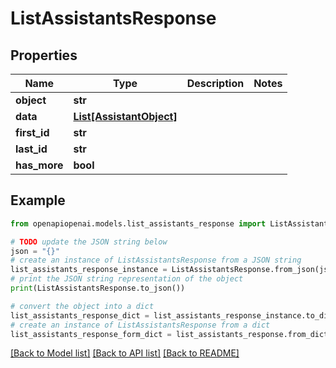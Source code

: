 # ListAssistantsResponse


## Properties

Name | Type | Description | Notes
------------ | ------------- | ------------- | -------------
**object** | **str** |  | 
**data** | [**List[AssistantObject]**](AssistantObject.md) |  | 
**first_id** | **str** |  | 
**last_id** | **str** |  | 
**has_more** | **bool** |  | 

## Example

```python
from openapiopenai.models.list_assistants_response import ListAssistantsResponse

# TODO update the JSON string below
json = "{}"
# create an instance of ListAssistantsResponse from a JSON string
list_assistants_response_instance = ListAssistantsResponse.from_json(json)
# print the JSON string representation of the object
print(ListAssistantsResponse.to_json())

# convert the object into a dict
list_assistants_response_dict = list_assistants_response_instance.to_dict()
# create an instance of ListAssistantsResponse from a dict
list_assistants_response_form_dict = list_assistants_response.from_dict(list_assistants_response_dict)
```
[[Back to Model list]](../README.md#documentation-for-models) [[Back to API list]](../README.md#documentation-for-api-endpoints) [[Back to README]](../README.md)


